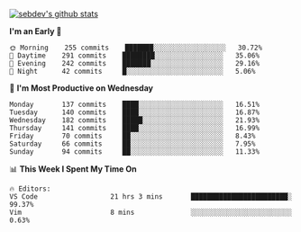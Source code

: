 [![sebdev's github stats](https://github-readme-stats.vercel.app/api?username=sebdeveloper6952&theme=vue-dark)](https://github.com/anuraghazra/github-readme-stats)
<!--START_SECTION:waka-->
**I'm an Early 🐤** 

```text
🌞 Morning    255 commits    ███████░░░░░░░░░░░░░░░░░░   30.72% 
🌆 Daytime    291 commits    ████████░░░░░░░░░░░░░░░░░   35.06% 
🌃 Evening    242 commits    ███████░░░░░░░░░░░░░░░░░░   29.16% 
🌙 Night      42 commits     █░░░░░░░░░░░░░░░░░░░░░░░░   5.06%

```
📅 **I'm Most Productive on Wednesday** 

```text
Monday       137 commits    ████░░░░░░░░░░░░░░░░░░░░░   16.51% 
Tuesday      140 commits    ████░░░░░░░░░░░░░░░░░░░░░   16.87% 
Wednesday    182 commits    █████░░░░░░░░░░░░░░░░░░░░   21.93% 
Thursday     141 commits    ████░░░░░░░░░░░░░░░░░░░░░   16.99% 
Friday       70 commits     ██░░░░░░░░░░░░░░░░░░░░░░░   8.43% 
Saturday     66 commits     ██░░░░░░░░░░░░░░░░░░░░░░░   7.95% 
Sunday       94 commits     ██░░░░░░░░░░░░░░░░░░░░░░░   11.33%

```


📊 **This Week I Spent My Time On** 

```text
🔥 Editors: 
VS Code                  21 hrs 3 mins       ████████████████████████░   99.37% 
Vim                      8 mins              ░░░░░░░░░░░░░░░░░░░░░░░░░   0.63%

```


<!--END_SECTION:waka-->
